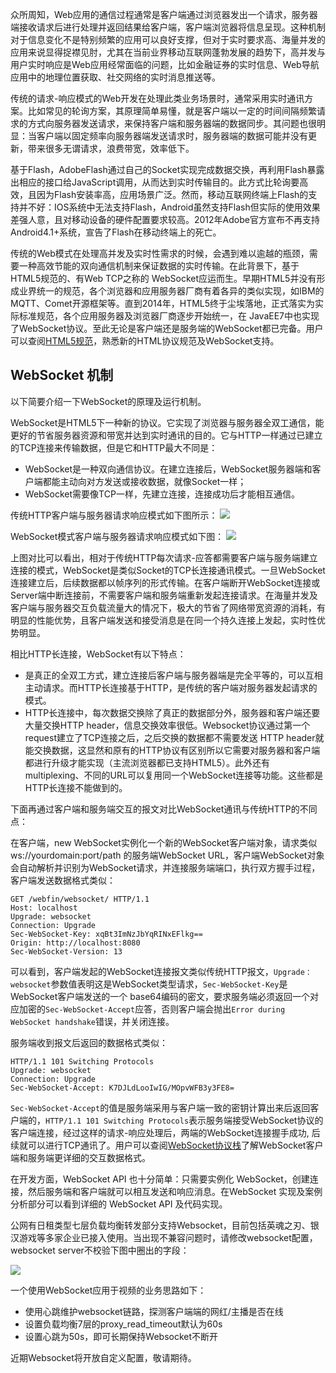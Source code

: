众所周知，Web应用的通信过程通常是客户端通过浏览器发出一个请求，服务器端接收请求后进行处理并返回结果给客户端，客户端浏览器将信息呈现。这种机制对于信息变化不是特别频繁的应用可以良好支撑，但对于实时要求高、海量并发的应用来说显得捉襟见肘，尤其在当前业界移动互联网蓬勃发展的趋势下，高并发与用户实时响应是Web应用经常面临的问题，比如金融证券的实时信息、Web导航应用中的地理位置获取、社交网络的实时消息推送等。

传统的请求-响应模式的Web开发在处理此类业务场景时，通常采用实时通讯方案。比如常见的轮询方案，其原理简单易懂，就是客户端以一定的时间间隔频繁请求的方式向服务器发送请求，来保持客户端和服务器端的数据同步。其问题也很明显：当客户端以固定频率向服务器端发送请求时，服务器端的数据可能并没有更新，带来很多无谓请求，浪费带宽，效率低下。

基于Flash，AdobeFlash通过自己的Socket实现完成数据交换，再利用Flash暴露出相应的接口给JavaScript调用，从而达到实时传输目的。此方式比轮询要高效，且因为Flash安装率高，应用场景广泛。然而，移动互联网终端上Flash的支持并不好：IOS系统中无法支持Flash，Android虽然支持Flash但实际的使用效果差强人意，且对移动设备的硬件配置要求较高。2012年Adobe官方宣布不再支持Android4.1+系统，宣告了Flash在移动终端上的死亡。

传统的Web模式在处理高并发及实时性需求的时候，会遇到难以逾越的瓶颈，需要一种高效节能的双向通信机制来保证数据的实时传输。在此背景下，基于HTML5规范的、有Web TCP之称的 WebSocket应运而生。早期HTML5并没有形成业界统一的规范，各个浏览器和应用服务器厂商有着各异的类似实现，如IBM的MQTT、Comet开源框架等。直到2014年，HTML5终于尘埃落地，正式落实为实际标准规范，各个应用服务器及浏览器厂商逐步开始统一，在 JavaEE7中也实现了WebSocket协议。至此无论是客户端还是服务端的WebSocket都已完备。用户可以查阅[HTML5规范](http://www.jb51.net/w3school/html5/)，熟悉新的HTML协议规范及WebSocket支持。

## WebSocket 机制
以下简要介绍一下WebSocket的原理及运行机制。

WebSocket是HTML5下一种新的协议。它实现了浏览器与服务器全双工通信，能更好的节省服务器资源和带宽并达到实时通讯的目的。它与HTTP一样通过已建立的TCP连接来传输数据，但是它和HTTP最大不同是：
- WebSocket是一种双向通信协议。在建立连接后，WebSocket服务器端和客户端都能主动向对方发送或接收数据，就像Socket一样；
- WebSocket需要像TCP一样，先建立连接，连接成功后才能相互通信。

传统HTTP客户端与服务器请求响应模式如下图所示：
![](http://imgcache.tce.fsphere.cn/image/mccdn.qcloud.com/static/img/c99efde0caccb49814ea83c126b0e18a/image.jpg)

WebSocket模式客户端与服务器请求响应模式如下图：
![](http://imgcache.tce.fsphere.cn/image/mccdn.qcloud.com/static/img/e4128e588c6c21216319351ee7eb0bac/image.jpg)

上图对比可以看出，相对于传统HTTP每次请求-应答都需要客户端与服务端建立连接的模式，WebSocket是类似Socket的TCP长连接通讯模式。一旦WebSocket连接建立后，后续数据都以帧序列的形式传输。在客户端断开WebSocket连接或Server端中断连接前，不需要客户端和服务端重新发起连接请求。在海量并发及客户端与服务器交互负载流量大的情况下，极大的节省了网络带宽资源的消耗，有明显的性能优势，且客户端发送和接受消息是在同一个持久连接上发起，实时性优势明显。

相比HTTP长连接，WebSocket有以下特点：
- 是真正的全双工方式，建立连接后客户端与服务器端是完全平等的，可以互相主动请求。而HTTP长连接基于HTTP，是传统的客户端对服务器发起请求的模式。
- HTTP长连接中，每次数据交换除了真正的数据部分外，服务器和客户端还要大量交换HTTP header，信息交换效率很低。Websocket协议通过第一个request建立了TCP连接之后，之后交换的数据都不需要发送 HTTP header就能交换数据，这显然和原有的HTTP协议有区别所以它需要对服务器和客户端都进行升级才能实现（主流浏览器都已支持HTML5）。此外还有 multiplexing、不同的URL可以复用同一个WebSocket连接等功能。这些都是HTTP长连接不能做到的。


下面再通过客户端和服务端交互的报文对比WebSocket通讯与传统HTTP的不同点：

在客户端，new WebSocket实例化一个新的WebSocket客户端对象，请求类似 ws://yourdomain:port/path 的服务端WebSocket URL，客户端WebSocket对象会自动解析并识别为WebSocket请求，并连接服务端端口，执行双方握手过程，客户端发送数据格式类似：

```
GET /webfin/websocket/ HTTP/1.1
Host: localhost
Upgrade: websocket
Connection: Upgrade
Sec-WebSocket-Key: xqBt3ImNzJbYqRINxEFlkg==
Origin: http://localhost:8080
Sec-WebSocket-Version: 13
```

可以看到，客户端发起的WebSocket连接报文类似传统HTTP报文，`Upgrade：websocket`参数值表明这是WebSocket类型请求，`Sec-WebSocket-Key`是WebSocket客户端发送的一个 base64编码的密文，要求服务端必须返回一个对应加密的`Sec-WebSocket-Accept`应答，否则客户端会抛出`Error during WebSocket handshake`错误，并关闭连接。

服务端收到报文后返回的数据格式类似：

```
HTTP/1.1 101 Switching Protocols
Upgrade: websocket
Connection: Upgrade
Sec-WebSocket-Accept: K7DJLdLooIwIG/MOpvWFB3y3FE8=
```

`Sec-WebSocket-Accept`的值是服务端采用与客户端一致的密钥计算出来后返回客户端的，`HTTP/1.1 101 Switching Protocols`表示服务端接受WebSocket协议的客户端连接，经过这样的请求-响应处理后，两端的WebSocket连接握手成功, 后续就可以进行TCP通讯了。用户可以查阅[WebSocket协议栈](http://tools.ietf.org/html/rfc6455)了解WebSocket客户端和服务端更详细的交互数据格式。

在开发方面，WebSocket API 也十分简单：只需要实例化 WebSocket，创建连接，然后服务端和客户端就可以相互发送和响应消息。在WebSocket 实现及案例分析部分可以看到详细的 WebSocket API 及代码实现。

公网有日租类型七层负载均衡转发部分支持Websocket，目前包括英魂之刃、银汉游戏等多家企业已接入使用。当出现不兼容问题时，请修改websocket配置，websocket server不校验下图中圈出的字段：

![](http://imgcache.tce.fsphere.cn/image/mccdn.qcloud.com/static/img/53d8a8462bdf6d4ebe8e1134e40919ef/image.png)

一个使用WebSocket应用于视频的业务思路如下：
- 使用心跳维护websocket链路，探测客户端端的网红/主播是否在线
- 设置负载均衡7层的proxy_read_timeout默认为60s
- 设置心跳为50s，即可长期保持Websocket不断开

近期Websocket将开放自定义配置，敬请期待。